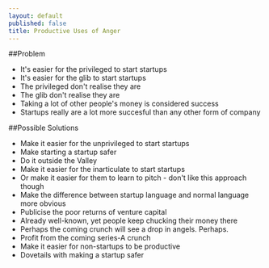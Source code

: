 ```yaml
---
layout: default
published: false
title: Productive Uses of Anger
---
```


##Problem
 * It's easier for the privileged to start startups
 * It's easier for the glib to start startups
 * The privileged don't realise they are
 * The glib don't realise they are
 * Taking a lot of other people's money is considered success
 * Startups really are a lot more succesful than any other form of company
 
##Possible Solutions
 * Make it easier for the unprivileged to start startups
  * Make starting a startup safer
  * Do it outside the Valley
 * Make it easier for the inarticulate to start startups
  * Or make it easier for them to learn to pitch - don't like this approach though
 * Make the difference between startup language and normal language more obvious
 * Publicise the poor returns of venture capital
  * Already well-known, yet people keep chucking their money there
  * Perhaps the coming crunch will see a drop in angels. Perhaps.
 * Profit from the coming series-A crunch
 * Make it easier for non-startups to be productive
  * Dovetails with making a startup safer